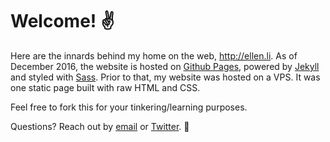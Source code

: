 # Welcome! :v:

Here are the innards behind my home on the web, http://ellen.li. As of December 2016, the website is hosted on [Github Pages](https://pages.github.com/), powered by [Jekyll](https://jekyllrb.com/) and styled with [Sass](http://sass-lang.com/). Prior to that, my website was hosted on a VPS. It was one static page built with raw HTML and CSS.

Feel free to fork this for your tinkering/learning purposes.

Questions? Reach out by [email](mailto:me@ellen.li) or [Twitter](http://twitter.com/ellenxli). :wave:
